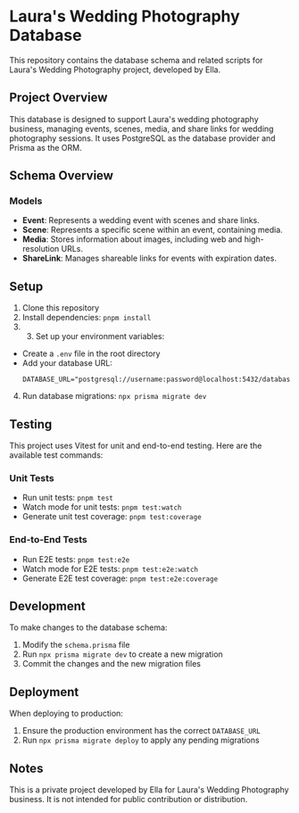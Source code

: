 # Laura's Wedding Photography Database
This repository contains the database schema and related scripts for Laura's Wedding Photography project, developed by Ella.

## Project Overview
This database is designed to support Laura's wedding photography business, managing events, scenes, media, and share links for wedding photography sessions. It uses PostgreSQL as the database provider and Prisma as the ORM.

## Schema Overview

### Models
- **Event**: Represents a wedding event with scenes and share links.
- **Scene**: Represents a specific scene within an event, containing media.
- **Media**: Stores information about images, including web and high-resolution URLs.
- **ShareLink**: Manages shareable links for events with expiration dates.

## Setup
1. Clone this repository
2. Install dependencies: `pnpm install`
3. 3. Set up your environment variables:
- Create a `.env` file in the root directory
- Add your database URL:
  ```
  DATABASE_URL="postgresql://username:password@localhost:5432/database_name"
  ```
4. Run database migrations: `npx prisma migrate dev`

## Testing
This project uses Vitest for unit and end-to-end testing. Here are the available test commands:

### Unit Tests
- Run unit tests: `pnpm test`
- Watch mode for unit tests: `pnpm test:watch`
- Generate unit test coverage: `pnpm test:coverage`

### End-to-End Tests
- Run E2E tests: `pnpm test:e2e`
- Watch mode for E2E tests: `pnpm test:e2e:watch`
- Generate E2E test coverage: `pnpm test:e2e:coverage`

## Development
To make changes to the database schema:

1. Modify the `schema.prisma` file
2. Run `npx prisma migrate dev` to create a new migration
3. Commit the changes and the new migration files

## Deployment
When deploying to production:

1. Ensure the production environment has the correct `DATABASE_URL`
2. Run `npx prisma migrate deploy` to apply any pending migrations

## Notes
This is a private project developed by Ella for Laura's Wedding Photography business. It is not intended for public contribution or distribution.